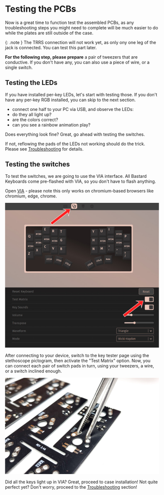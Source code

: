 # Testing the PCBs

Now is a great time to function test the assembled PCBs, as any troubleshooting steps you might need to complete will be much easier to do while the plates are still outside of the case.

{: .note }
The TRRS connection will not work yet, as only ony one leg of the jack is connected. You can test this part later.

**For the following step, please prepare** a pair of tweezers that are conductive. If you don't have any, you can also use a piece of wire, or a single switch.

## Testing the LEDs

If you have installed per-key LEDs, let's start with testing those.
If you don't have any per-key RGB installed, you can skip to the next section.

- connect one half to your PC via USB, and observe the LEDs:
- do they all light up? 
- are the colors correct?
- can you see a rainbow animation play?

Does everything look fine? Great, go ahead with testing the switches. 

If not, reflowing the pads of the LEDs not working should do the trick. Please see [Troubleshooting]({{site.baseurl}}/help/troubleshooting.html#one-or-more-leds-dont-work) for details.

## Testing the switches

To test the switches, we are going to use the VIA interface. All Bastard Keyboards come pre-flashed with VIA, so you don't have to flash anything.

Open [VIA](https://usevia.app/) - please note this only works on chromium-based browsers like chromium, edge, chrome.

![](../assets/pics/guides/generic/7.jpg)

After connecting to your device, switch to the key tester page using the stethoscope pictogram, then activate the "Test Matrix" option. Now, you can connect each pair of switch pads in turn, using your tweezers, a wire, or a switch inclined enough.


![](../assets/pics/guides/generic/8.jpg)

Did all the keys light up in VIA? Great, proceed to case installation! Not quite perfect yet? Don't worry, proceed to the [Troubleshooting]({{site.baseurl}}/help/troubleshooting.html) section!
